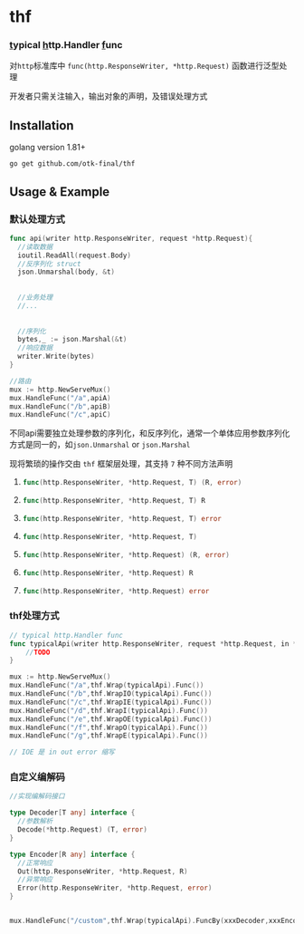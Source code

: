 



# thf

### <u>t</u>ypical <u>h</u>ttp.Handler <u>f</u>unc

对`http`标准库中 `func(http.ResponseWriter, *http.Request)` 函数进行泛型处理

开发者只需关注输入，输出对象的声明，及错误处理方式

## Installation

golang version 1.81+

`go get github.com/otk-final/thf`

## Usage & Example

### 默认处理方式

```go
func api(writer http.ResponseWriter, request *http.Request){
  //读取数据
  ioutil.ReadAll(request.Body)
  //反序列化 struct
  json.Unmarshal(body, &t)
  
  
  //业务处理
  //...
  
  
  //序列化
  bytes,_ := json.Marshal(&t)
  //响应数据
  writer.Write(bytes)
}

//路由
mux := http.NewServeMux()
mux.HandleFunc("/a",apiA)
mux.HandleFunc("/b",apiB)
mux.HandleFunc("/c",apiC)

```

不同api需要独立处理参数的序列化，和反序列化，通常一个单体应用参数序列化方式是同一的，如`json.Unmarshal` or `json.Marshal`

现将繁琐的操作交由 `thf` 框架层处理，其支持 `7` 种不同方法声明

1. ```go
   func(http.ResponseWriter, *http.Request, T) (R, error)		
   ```

2. ```go
   func(http.ResponseWriter, *http.Request, T) R
   ```

3. ```go
   func(http.ResponseWriter, *http.Request, T) error
   ```

4. ```go
   func(http.ResponseWriter, *http.Request, T)
   ```

5. ```go
   func(http.ResponseWriter, *http.Request) (R, error)
   ```

6. ```go
   func(http.ResponseWriter, *http.Request) R
   ```

7. ```go
   func(http.ResponseWriter, *http.Request) error
   ```

   [^注意]: 函数如未声明任何返回类型，框架不会做任何响应处理，需由开发者在函数体中自己实现响应输出过程

### thf处理方式

```go
// typical http.Handler func
func typicalApi(writer http.ResponseWriter, request *http.Request, in *Foo) (*Bar, error) {
	//TODO		
}

mux := http.NewServeMux()
mux.HandleFunc("/a",thf.Wrap(typicalApi).Func())
mux.HandleFunc("/b",thf.WrapIO(typicalApi).Func())
mux.HandleFunc("/c",thf.WrapIE(typicalApi).Func())
mux.HandleFunc("/d",thf.WrapI(typicalApi).Func())
mux.HandleFunc("/e",thf.WrapOE(typicalApi).Func())
mux.HandleFunc("/f",thf.WrapO(typicalApi).Func())
mux.HandleFunc("/g",thf.WrapE(typicalApi).Func())

// IOE 是 in out error 缩写
```

### 自定义编解码

```go
//实现编解码接口

type Decoder[T any] interface {
  //参数解析
  Decode(*http.Request) (T, error)
}

type Encoder[R any] interface {
  //正常响应
  Out(http.ResponseWriter, *http.Request, R)
  //异常响应
  Error(http.ResponseWriter, *http.Request, error)
}


mux.HandleFunc("/custom",thf.Wrap(typicalApi).FuncBy(xxxDecoder,xxxEncoder))
```

